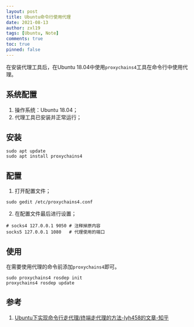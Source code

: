 ```yaml
---
layout: post
title: Ubuntu命令行使用代理
date: 2021-08-13
author: zxl19
tags: [Ubuntu, Note]
comments: true
toc: true
pinned: false
---
```


在安装代理工具后，在Ubuntu 18.04中使用`proxychains4`工具在命令行中使用代理。

<!-- more -->

## 系统配置

1. 操作系统：Ubuntu 18.04；
2. 代理工具已安装并正常运行；

## 安装

```shell
sudo apt update
sudo apt install proxychains4
```

## 配置

1. 打开配置文件；

```shell
sudo gedit /etc/proxychains4.conf
```

2. 在配置文件最后进行设置；

```text
# socks4 127.0.0.1 9050 # 注释掉原内容
socks5 127.0.0.1 1080   # 代理使用的端口
```

## 使用

在需要使用代理的命令前添加`proxychains4`即可。

```shell
sudo proxychains4 rosdep init
proxychains4 rosdep update
```

## 参考

1. [Ubuntu下实现命令行走代理/终端走代理的方法-lyh458的文章-知乎](https://zhuanlan.zhihu.com/p/377550825)
